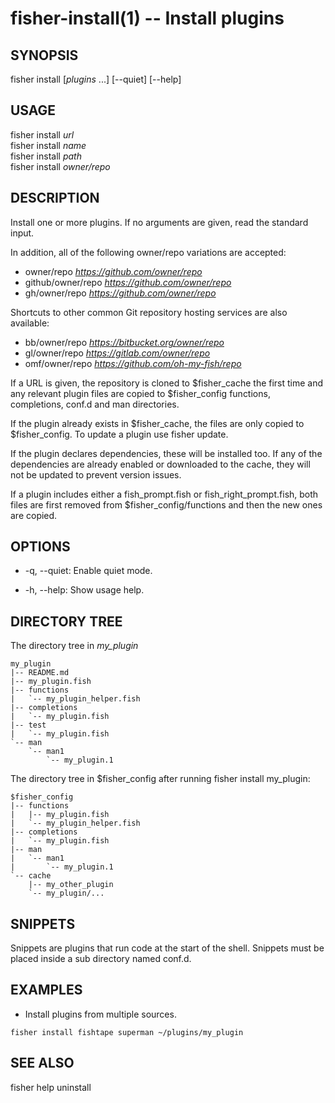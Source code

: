 fisher-install(1) -- Install plugins
====================================

## SYNOPSIS

fisher install [*plugins* ...] [--quiet] [--help]

## USAGE

fisher install *url*<br>
fisher install *name*<br>
fisher install *path* <br>
fisher install *owner/repo*<br>

## DESCRIPTION

Install one or more plugins. If no arguments are given, read the standard input.

In addition, all of the following owner/repo variations are accepted:

* owner/repo *https://github.com/owner/repo*
* github/owner/repo *https://github.com/owner/repo*
* gh/owner/repo *https://github.com/owner/repo*

Shortcuts to other common Git repository hosting services are also available:

* bb/owner/repo *https://bitbucket.org/owner/repo*
* gl/owner/repo *https://gitlab.com/owner/repo*
* omf/owner/repo *https://github.com/oh-my-fish/repo*

If a URL is given, the repository is cloned to $fisher_cache the first time and any relevant plugin files are copied to $fisher_config functions, completions, conf.d and man directories.

If the plugin already exists in $fisher_cache, the files are only copied to $fisher_config. To update a plugin use fisher update.

If the plugin declares dependencies, these will be installed too. If any of the dependencies are already enabled or downloaded to the cache, they will not be updated to prevent version issues.

If a plugin includes either a fish_prompt.fish or fish_right_prompt.fish, both files are first removed from $fisher_config/functions and then the new ones are copied.

## OPTIONS

* -q, --quiet:
    Enable quiet mode.

* -h, --help:
    Show usage help.

## DIRECTORY TREE

The directory tree in *my_plugin*

```
my_plugin
|-- README.md
|-- my_plugin.fish
|-- functions
|   `-- my_plugin_helper.fish
|-- completions
|   `-- my_plugin.fish
|-- test
|   `-- my_plugin.fish
`-- man
    `-- man1
        `-- my_plugin.1
```

The directory tree in $fisher_config after running fisher install my_plugin:

```
$fisher_config
|-- functions
|   |-- my_plugin.fish
|   `-- my_plugin_helper.fish
|-- completions
|   `-- my_plugin.fish
|-- man
|   `-- man1
|       `-- my_plugin.1
`-- cache
    |-- my_other_plugin
    `-- my_plugin/...
```

## SNIPPETS

Snippets are plugins that run code at the start of the shell. Snippets must be placed inside a sub directory named conf.d.

## EXAMPLES

* Install plugins from multiple sources.

```fish
fisher install fishtape superman ~/plugins/my_plugin
```

## SEE ALSO

fisher help uninstall<br>
